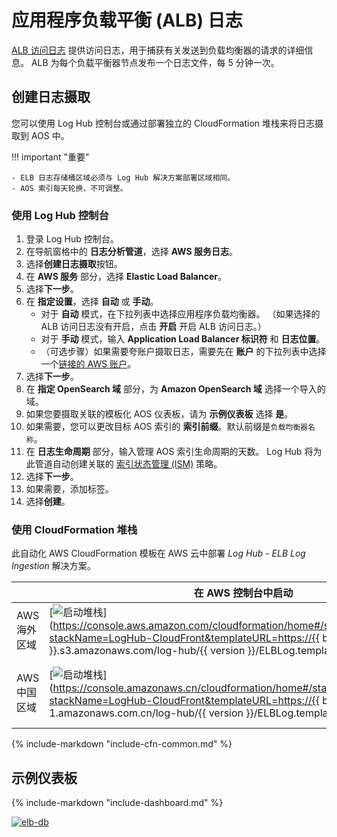 # 应用程序负载平衡 (ALB) 日志
[ALB 访问日志](https://docs.aws.amazon.com/elasticloadbalancing/latest/application/load-balancer-access-logs.html) 提供访问日志，用于捕获有关发送到负载均衡器的请求的详细信息。 ALB 为每个负载平衡器节点发布一个日志文件，每 5 分钟一次。

## 创建日志摄取
您可以使用 Log Hub 控制台或通过部署独立的 CloudFormation 堆栈来将日志摄取到 AOS 中。

!!! important "重要"

    - ELB 日志存储桶区域必须与 Log Hub 解决方案部署区域相同。
    - AOS 索引每天轮换，不可调整。

### 使用 Log Hub 控制台

1. 登录 Log Hub 控制台。
2. 在导航窗格中的 **日志分析管道**，选择 **AWS 服务日志**。
3. 选择**创建日志摄取**按钮。
4. 在 **AWS 服务** 部分，选择 **Elastic Load Balancer**。
5. 选择**下一步**。
6. 在 **指定设置**，选择 **自动** 或 **手动**。
    - 对于 **自动** 模式，在下拉列表中选择应用程序负载均衡器。 （如果选择的 ALB 访问日志没有开启，点击 **开启** 开启 ALB 访问日志。）
    - 对于 **手动** 模式，输入 **Application Load Balancer 标识符** 和 **日志位置**。 
    - （可选步骤）如果需要夸账户摄取日志，需要先在 **账户** 的下拉列表中选择一个[链接的 AWS 账户](../link-account/index.md)。
7. 选择**下一步**。
8. 在 **指定 OpenSearch 域** 部分，为 **Amazon OpenSearch 域** 选择一个导入的域。
9. 如果您要摄取关联的模板化 AOS 仪表板，请为 **示例仪表板** 选择 **是**。
10. 如果需要，您可以更改目标 AOS 索引的 **索引前缀**。默认前缀是`负载均衡器名称`。
11. 在 **日志生命周期** 部分，输入管理 AOS 索引生命周期的天数。 Log Hub 将为此管道自动创建关联的 [索引状态管理 (ISM)](https://opensearch.org/docs/latest/im-plugin/ism/index/) 策略。
12. 选择**下一步**。
13. 如果需要，添加标签。
14. 选择**创建**。

### 使用 CloudFormation 堆栈
此自动化 AWS CloudFormation 模板在 AWS 云中部署 *Log Hub - ELB Log Ingestion* 解决方案。

|                      | 在 AWS 控制台中启动                                        | 下载模板                                            |
| -------------------- | ------------------------------------------------------------ | ------------------------------------------------------------ |
| AWS 海外区域 | [![启动堆栈](../../images/launch-stack.png)](https://console.aws.amazon.com/cloudformation/home#/stacks/create/template?stackName=LogHub-CloudFront&templateURL=https://{{ bucket }}.s3.amazonaws.com/log-hub/{{ version }}/ELBLog.template){target=_blank} | [模板](https://{{ bucket }}.s3.amazonaws.com/log-hub/{{ version }}/ELBLog.template) |
| AWS 中国区域    | [![启动堆栈](../../images/launch-stack.png)](https://console.amazonaws.cn/cloudformation/home#/stacks/create/template?stackName=LogHub-CloudFront&templateURL=https://{{ bucket }}.s3.cn-north-1.amazonaws.com.cn/log-hub/{{ version }}/ELBLog.template){target=_blank} | [模板](https://{{ bucket }}.s3.cn-north-1.amazonaws.com.cn/log-hub/{{ version }}/ELBLog.template) |


{%
include-markdown "include-cfn-common.md"
%}

## 示例仪表板
{%
include-markdown "include-dashboard.md"
%}

[![elb-db]][elb-db]

[elb-db]: ../../images/dashboards/elb-db.png


